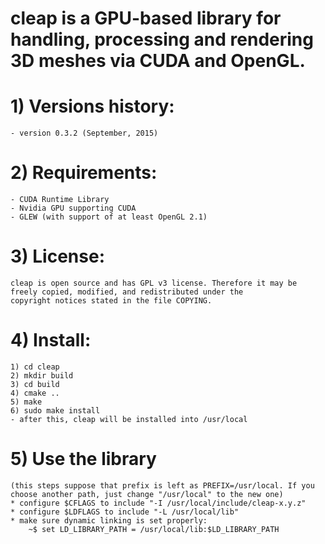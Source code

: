 # cleap is a GPU-based library for handling, processing and rendering 3D meshes via CUDA and OpenGL.

# 1) Versions history:
	- version 0.3.2 (September, 2015)


# 2) Requirements:
	- CUDA Runtime Library
	- Nvidia GPU supporting CUDA
	- GLEW (with support of at least OpenGL 2.1)

# 3) License:
	cleap is open source and has GPL v3 license. Therefore it may be freely copied, modified, and redistributed under the
	copyright notices stated in the file COPYING.

# 4) Install:
	1) cd cleap
	2) mkdir build
	3) cd build
	4) cmake ..
	5) make
	6) sudo make install
	- after this, cleap will be installed into /usr/local 


# 5) Use the library
	(this steps suppose that prefix is left as PREFIX=/usr/local. If you choose another path, just change "/usr/local" to the new one)
	* configure $CFLAGS to include "-I /usr/local/include/cleap-x.y.z"
	* configure $LDFLAGS to include "-L /usr/local/lib"
	* make sure dynamic linking is set properly: 
		~$ set LD_LIBRARY_PATH = /usr/local/lib:$LD_LIBRARY_PATH
